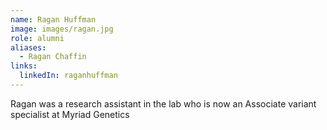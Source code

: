 ```yaml
---
name: Ragan Huffman
image: images/ragan.jpg
role: alumni
aliases:
  - Ragan Chaffin
links:
  linkedIn: raganhuffman
---
```

Ragan was a research assistant in the lab who is now an Associate variant specialist at 
Myriad Genetics 
